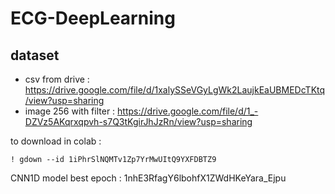 # ECG-DeepLearning


## dataset 

 - csv from drive : https://drive.google.com/file/d/1xalySSeVGyLgWk2LaujkEaUBMEDcTKtq/view?usp=sharing
 - image 256 with filter : https://drive.google.com/file/d/1_-DZVz5AKqrxqpvh-s7Q3tKgirJhJzRn/view?usp=sharing


to download in colab : 

    ! gdown --id 1iPhrSlNQMTv1Zp7YrMwUItQ9YXFDBTZ9


CNN1D model best epoch : 1nhE3RfagY6lbohfX1ZWdHKeYara_Ejpu

